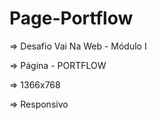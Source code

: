 # Page-Portflow

=> Desafio Vai Na Web - Módulo I

=> Página - PORTFLOW

=> 1366x768

=> Responsivo
